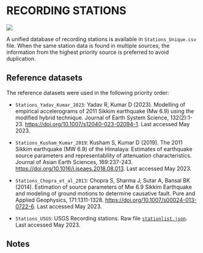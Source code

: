 # RECORDING STATIONS

![](recording_stations.png)

A unified database of recording stations is available in `Stations_Unique.csv` file.
When the same station data is found in multiple sources, the information from the highest priority source is preferred to avoid duplication.


## Reference datasets

The reference datasets were used in the following priority order:

- `Stations_Yadav_Kumar_2023`: Yadav R, Kumar D (2023). Modelling of empirical accelerograms of 2011 Sikkim earthquake (Mw 6.9) using the modified hybrid technique. Journal of Earth System Science, 132(2):1-23. https://doi.org/10.1007/s12040-023-02094-1. Last accessed May 2023.

- `Stations_Kusham_Kumar_2019`: Kusham S, Kumar D (2019). The 2011 Sikkim earthquake (MW 6.9) of the Himalaya: Estimates of earthquake source parameters and representability of attenuation characteristics. Journal of Asian Earth Sciences, 169:237-243. https://doi.org/10.1016/j.jseaes.2018.08.013. Last accessed May 2023.

- `Stations_Chopra_et_al_2013`: Chopra S, Sharma J, Sutar A, Bansal BK (2014). Estimation of source parameters of Mw 6.9 Sikkim Earthquake and modeling of ground motions to determine causative fault. Pure and Applied Geophysics, 171:1311-1328. https://doi.org/10.1007/s00024-013-0722-6. Last accessed May 2023.

- `Stations_USGS`: USGS Recording stations. Raw file [`stationlist.json`](https://earthquake.usgs.gov/product/shakemap/usp000j88b/atlas/1600710324699/download/stationlist.json). Last accessed May 2023.


## Notes
